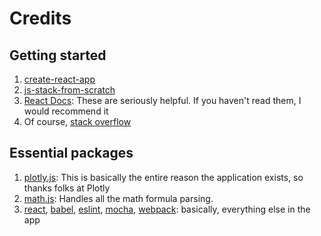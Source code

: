 # Credits

## Getting started

1. [create-react-app](https://www.npmjs.com/package/create-react-app)
2. [js-stack-from-scratch](https://github.com/verekia/js-stack-from-scratch)
3. [React Docs](https://facebook.github.io/react/docs/hello-world.html): These are seriously 
    helpful. If you haven't read them, I would recommend it
4. Of course, [stack overflow](http://stackoverflow.com/)

## Essential packages

1. [plotly.js](https://plot.ly/javascript/): This is basically the entire reason the application exists, 
    so thanks folks at Plotly
2. [math.js](http://mathjs.org/): Handles all the math formula parsing.
3. [react](https://facebook.github.io/react/), [babel](https://babeljs.io/), 
    [eslint](http://eslint.org/), [mocha](https://mochajs.org/), [webpack](https://webpack.github.io/): 
    basically, everything else in the app
